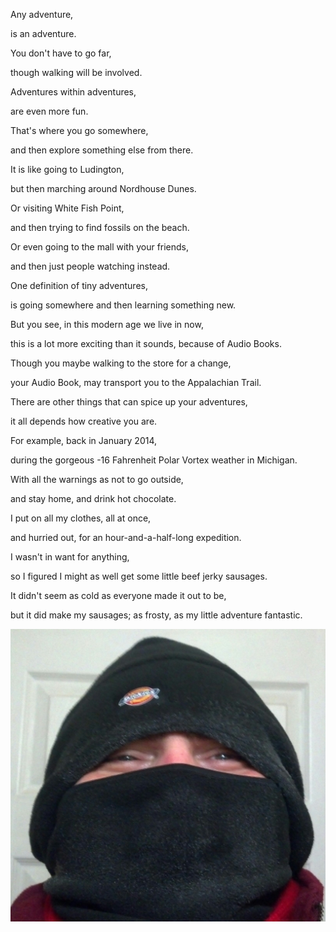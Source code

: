 Any adventure,

is an adventure.

You don't have to go far,

though walking will be involved.

Adventures within adventures,

are even more fun.

That's where you go somewhere,

and then explore something else from there.

It is like going to Ludington,

but then marching around Nordhouse Dunes.

Or visiting White Fish Point,

and then trying to find fossils on the beach.

Or even going to the mall with your friends,

and then just people watching instead.

One definition of tiny adventures,

is going somewhere and then learning something new.

But you see, in this modern age we live in now,

this is a lot more exciting than it sounds, because of Audio Books.

Though you maybe walking to the store for a change,

your Audio Book, may transport you to the Appalachian Trail.

There are other things that can spice up your adventures,

it all depends how creative you are.

For example, back in January 2014,

during the gorgeous -16 Fahrenheit Polar Vortex weather in Michigan.

With all the warnings as not to go outside,

and stay home, and drink hot chocolate.

I put on all my clothes, all at once,

and hurried out, for an hour-and-a-half-long expedition.

I wasn't in want for anything,

so I figured I might as well get some little beef jerky sausages.

It didn't seem as cold as everyone made it out to be,

but it did make my sausages; as frosty, as my little adventure fantastic.

![Smiling](files/poetry-0266-smiling.jpg)
